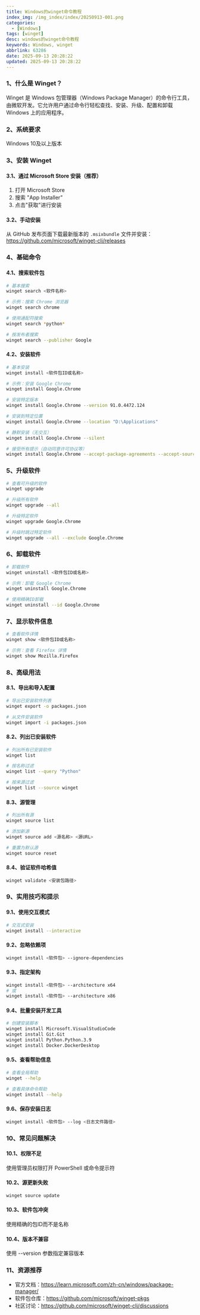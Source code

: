 ```yaml
---
title: Windows的winget命令教程
index_img: /img_index/index/20250913-001.png
categories:
  - [Windows]
tags: [winget]
desc: windows的winget命令教程
keywords: Windows, winget
abbrlink: 63286
date: 2025-09-13 20:28:22
updated: 2025-09-13 20:28:22
---
```



### 1、什么是 Winget？

Winget 是 Windows 包管理器（Windows Package Manager）的命令行工具，由微软开发。它允许用户通过命令行轻松查找、安装、升级、配置和卸载 Windows 上的应用程序。

<!-- more -->

### 2、系统要求

Windows 10及以上版本

### 3、安装 Winget

#### 3.1、通过 Microsoft Store 安装（推荐）
1. 打开 Microsoft Store
2. 搜索 "App Installer"
3. 点击"获取"进行安装

#### 3.2、手动安装
从 GitHub 发布页面下载最新版本的 `.msixbundle` 文件并安装：
https://github.com/microsoft/winget-cli/releases

### 4、基础命令

#### 4.1、搜索软件包
```bash
# 基本搜索
winget search <软件名称>

# 示例：搜索 Chrome 浏览器
winget search chrome

# 使用通配符搜索
winget search *python*

# 按发布者搜索
winget search --publisher Google
```

#### 4.2、安装软件
```bash
# 基本安装
winget install <软件包ID或名称>

# 示例：安装 Google Chrome
winget install Google.Chrome

# 安装特定版本
winget install Google.Chrome --version 91.0.4472.124

# 安装到特定位置
winget install Google.Chrome --location "D:\Applications"

# 静默安装（无交互）
winget install Google.Chrome --silent

# 接受所有提示（自动同意许可协议等）
winget install Google.Chrome --accept-package-agreements --accept-source-agreements
```

### 5、升级软件
```bash
# 查看可升级的软件
winget upgrade

# 升级所有软件
winget upgrade --all

# 升级特定软件
winget upgrade Google.Chrome

# 升级时跳过特定软件
winget upgrade --all --exclude Google.Chrome
```

### 6、卸载软件
```bash
# 卸载软件
winget uninstall <软件包ID或名称>

# 示例：卸载 Google Chrome
winget uninstall Google.Chrome

# 使用精确ID卸载
winget uninstall --id Google.Chrome
```
### 7、显示软件信息
```bash
# 查看软件详情
winget show <软件包ID或名称>

# 示例：查看 Firefox 详情
winget show Mozilla.Firefox
```

### 8、高级用法
#### 8.1、导出和导入配置
```bash
# 导出已安装软件列表
winget export -o packages.json

# 从文件安装软件
winget import -i packages.json
```

#### 8.2、列出已安装软件
```bash
# 列出所有已安装软件
winget list

# 按名称过滤
winget list --query "Python"

# 按来源过滤
winget list --source winget
```
#### 8.3、源管理
```bash
# 列出所有源
winget source list

# 添加新源
winget source add <源名称> <源URL>

# 重置为默认源
winget source reset
```
#### 8.4、验证软件哈希值
```bash
winget validate <安装包路径>
```
### 9、实用技巧和提示
#### 9.1、使用交互模式
```bash
# 交互式安装
winget install --interactive
```
#### 9.2、忽略依赖项
```bash
winget install <软件包> --ignore-dependencies
```
#### 9.3、指定架构
```bash
winget install <软件包> --architecture x64
# 或
winget install <软件包> --architecture x86
```

#### 9.4、批量安装开发工具
```bash
# 创建安装脚本
winget install Microsoft.VisualStudioCode
winget install Git.Git
winget install Python.Python.3.9
winget install Docker.DockerDesktop
```

#### 9.5、查看帮助信息
```bash
# 查看全局帮助
winget --help

# 查看具体命令帮助
winget install --help
```
#### 9.6、保存安装日志
```bash
winget install <软件包> --log <日志文件路径>
```

### 10、常见问题解决
#### 10.1、权限不足
使用管理员权限打开 PowerShell 或命令提示符

#### 10.2、源更新失败
```bash
winget source update
```
#### 10.3、软件包冲突
使用精确的包ID而不是名称

#### 10.4、版本不兼容
使用 --version 参数指定兼容版本


### 11、资源推荐
- 官方文档：https://learn.microsoft.com/zh-cn/windows/package-manager/
- 软件包仓库：https://github.com/microsoft/winget-pkgs
- 社区讨论：https://github.com/microsoft/winget-cli/discussions

